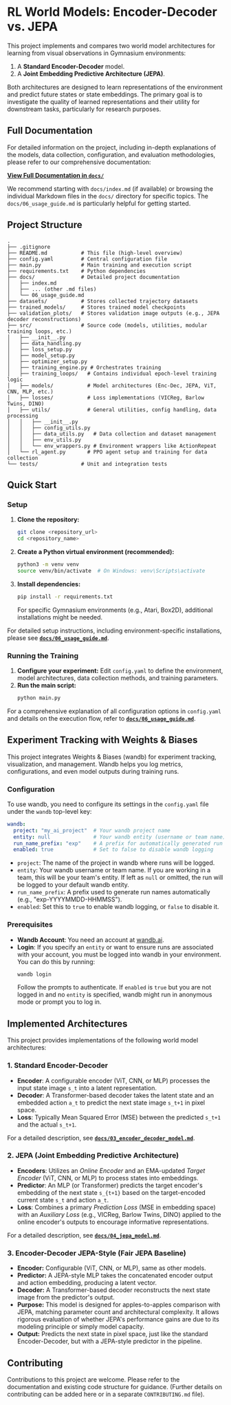 # RL World Models: Encoder-Decoder vs. JEPA

This project implements and compares two world model architectures for learning from visual observations in Gymnasium environments:
1.  A **Standard Encoder-Decoder** model.
2.  A **Joint Embedding Predictive Architecture (JEPA)**.

Both architectures are designed to learn representations of the environment and predict future states or state embeddings. The primary goal is to investigate the quality of learned representations and their utility for downstream tasks, particularly for research purposes.

## Full Documentation

For detailed information on the project, including in-depth explanations of the models, data collection, configuration, and evaluation methodologies, please refer to our comprehensive documentation:

**[View Full Documentation in `docs/`](docs/)**

We recommend starting with `docs/index.md` (if available) or browsing the individual Markdown files in the `docs/` directory for specific topics. The `docs/06_usage_guide.md` is particularly helpful for getting started.

## Project Structure

```
.
├── .gitignore
├── README.md           # This file (high-level overview)
├── config.yaml         # Central configuration file
├── main.py             # Main training and execution script
├── requirements.txt    # Python dependencies
├── docs/               # Detailed project documentation
│   ├── index.md
│   ├── ... (other .md files)
│   └── 06_usage_guide.md
├── datasets/           # Stores collected trajectory datasets
├── trained_models/     # Stores trained model checkpoints
├── validation_plots/   # Stores validation image outputs (e.g., JEPA decoder reconstructions)
├── src/                # Source code (models, utilities, modular training loops, etc.)
│   ├── __init__.py
│   ├── data_handling.py
│   ├── loss_setup.py
│   ├── model_setup.py
│   ├── optimizer_setup.py
│   ├── training_engine.py # Orchestrates training 
│   ├── training_loops/   # Contains individual epoch-level training logic
│   ├── models/           # Model architectures (Enc-Dec, JEPA, ViT, CNN, MLP, etc.)
│   ├── losses/           # Loss implementations (VICReg, Barlow Twins, DINO)
│   ├── utils/            # General utilities, config handling, data processing
│   │   ├── __init__.py
│   │   ├── config_utils.py
│   │   ├── data_utils.py   # Data collection and dataset management
│   │   ├── env_utils.py
│   │   └── env_wrappers.py # Environment wrappers like ActionRepeat
│   └── rl_agent.py       # PPO agent setup and training for data collection
└── tests/              # Unit and integration tests
```

## Quick Start

### Setup

1.  **Clone the repository:**
    ```bash
    git clone <repository_url>
    cd <repository_name>
    ```
2.  **Create a Python virtual environment (recommended):**
    ```bash
    python3 -m venv venv
    source venv/bin/activate  # On Windows: venv\Scripts\activate
    ```
3.  **Install dependencies:**
    ```bash
    pip install -r requirements.txt
    ```
    For specific Gymnasium environments (e.g., Atari, Box2D), additional installations might be needed.

For detailed setup instructions, including environment-specific installations, please see **[`docs/06_usage_guide.md`](docs/06_usage_guide.md)**.

### Running the Training

1.  **Configure your experiment:** Edit `config.yaml` to define the environment, model architectures, data collection methods, and training parameters.
2.  **Run the main script:**
    ```bash
    python main.py
    ```

For a comprehensive explanation of all configuration options in `config.yaml` and details on the execution flow, refer to **[`docs/06_usage_guide.md`](docs/06_usage_guide.md)**.

## Experiment Tracking with Weights & Biases

This project integrates Weights & Biases (wandb) for experiment tracking, visualization, and management. Wandb helps you log metrics, configurations, and even model outputs during training runs.

### Configuration

To use wandb, you need to configure its settings in the `config.yaml` file under the `wandb` top-level key:

```yaml
wandb:
  project: "my_ai_project"  # Your wandb project name
  entity: null              # Your wandb entity (username or team name). Set to null or omit if logging to default entity.
  run_name_prefix: "exp"    # A prefix for automatically generated run names
  enabled: true             # Set to false to disable wandb logging
```

*   `project`: The name of the project in wandb where runs will be logged.
*   `entity`: Your wandb username or team name. If you are working in a team, this will be your team's entity. If left as `null` or omitted, the run will be logged to your default wandb entity.
*   `run_name_prefix`: A prefix used to generate run names automatically (e.g., "exp-YYYYMMDD-HHMMSS").
*   `enabled`: Set this to `true` to enable wandb logging, or `false` to disable it.

### Prerequisites

*   **Wandb Account**: You need an account at [wandb.ai](https://wandb.ai).
*   **Login**: If you specify an `entity` or want to ensure runs are associated with your account, you must be logged into wandb in your environment. You can do this by running:
    ```bash
    wandb login
    ```
    Follow the prompts to authenticate. If `enabled` is `true` but you are not logged in and no `entity` is specified, wandb might run in anonymous mode or prompt you to log in.


## Implemented Architectures

This project provides implementations of the following world model architectures:

### 1. Standard Encoder-Decoder
*   **Encoder**: A configurable encoder (ViT, CNN, or MLP) processes the input state image `s_t` into a latent representation.
*   **Decoder**: A Transformer-based decoder takes the latent state and an embedded action `a_t` to predict the next state image `s_t+1` in pixel space.
*   **Loss**: Typically Mean Squared Error (MSE) between the predicted `s_t+1` and the actual `s_t+1`.

For a detailed description, see **[`docs/03_encoder_decoder_model.md`](docs/03_encoder_decoder_model.md)**.

### 2. JEPA (Joint Embedding Predictive Architecture)
*   **Encoders**: Utilizes an *Online Encoder* and an EMA-updated *Target Encoder* (ViT, CNN, or MLP) to process states into embeddings.
*   **Predictor**: An MLP (or Transformer) predicts the target encoder's embedding of the next state `s_{t+1}` based on the target-encoded current state `s_t` and action `a_t`.
*   **Loss**: Combines a primary *Prediction Loss* (MSE in embedding space) with an *Auxiliary Loss* (e.g., VICReg, Barlow Twins, DINO) applied to the online encoder's outputs to encourage informative representations.

For a detailed description, see **[`docs/04_jepa_model.md`](docs/04_jepa_model.md)**.

### 3. Encoder-Decoder JEPA-Style (Fair JEPA Baseline)
*   **Encoder:** Configurable (ViT, CNN, or MLP), same as other models.
*   **Predictor:** A JEPA-style MLP takes the concatenated encoder output and action embedding, producing a latent vector.
*   **Decoder:** A Transformer-based decoder reconstructs the next state image from the predictor's output.
*   **Purpose:** This model is designed for apples-to-apples comparison with JEPA, matching parameter count and architectural complexity. It allows rigorous evaluation of whether JEPA's performance gains are due to its modeling principle or simply model capacity.
*   **Output:** Predicts the next state in pixel space, just like the standard Encoder-Decoder, but with a JEPA-style predictor in the pipeline.

## Contributing

Contributions to this project are welcome. Please refer to the documentation and existing code structure for guidance. (Further details on contributing can be added here or in a separate `CONTRIBUTING.md` file).